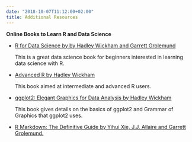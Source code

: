 ```yaml
---
date: "2018-10-07T11:12:00+02:00"
title: Additional Resources
---
```

**Online Books to Learn R and Data Science**

- [R for Data Science by by Hadley Wickham and Garrett Grolemund](https://r4ds.had.co.nz/)

   This is a great data science book for beginners interested in learning data science with R. 

- [Advanced R  by Hadley Wickham](https://adv-r.hadley.nz/)

  This book aimed at intermediate and advanced R users.

- [ggplot2: Elegant Graphics for Data Analysis  by Hadley Wickham](https://ggplot2-book.org/)

  This book gives  details on the basics of ggplot2 and Grammar of Graphics that ggplot2 uses.
  
- [R Markdown: The Definitive Guide by Yihui Xie, J.J. Allaire and Garrett Grolemund.](https://bookdown.org/yihui/rmarkdown/)